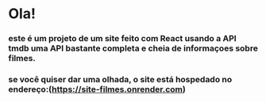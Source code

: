 # Ola!
### este é um projeto de um site feito com React usando a API tmdb uma API bastante completa e cheia de informaçoes sobre filmes.

### se você quiser dar uma olhada, o site está hospedado no endereço:(https://site-filmes.onrender.com)
